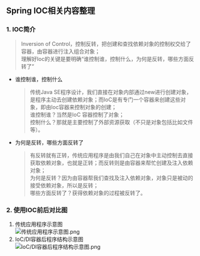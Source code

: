 ## Spring IOC相关内容整理
### 1. IOC简介
> Inversion of Control，控制反转，把创建和查找依赖对象的控制权交给了容器，由容器进行注入组合对象； 
> </br>理解好Ioc的关键是要明确“谁控制谁，控制什么，为何是反转，哪些方面反转了”

* 谁控制谁，控制什么
  > 传统Java SE程序设计，我们直接在对象内部通过new进行创建对象，是程序主动去创建依赖对象；而IoC是有专门一个容器来创建这些对象，即由Ioc容器来控制对象的创建；
  > </br>谁控制谁？当然是IoC 容器控制了对象；
  > </br>控制什么？那就是主要控制了外部资源获取（不只是对象包括比如文件等）。
* 为何是反转，哪些方面反转了
  > 有反转就有正转，传统应用程序是由我们自己在对象中主动控制去直接获取依赖对象，也就是正转；而反转则是由容器来帮忙创建及注入依赖对象；
  > </br>为何是反转？因为由容器帮我们查找及注入依赖对象，对象只是被动的接受依赖对象，所以是反转；
  > </br>哪些方面反转了？获得依赖对象的过程被反转了。

### 2. 使用IOC前后对比图
1. 传统应用程序示意图
   </br>![传统应用程序示意图.png](img/spring/spring_IoC_传统应用程序示意图.png)
2. IoC/DI容器后程序结构示意图
   </br>![IoC/DI容器后程序结构示意图.png](img/spring/spring_IoC_容器化后程序结构示意图.png)

